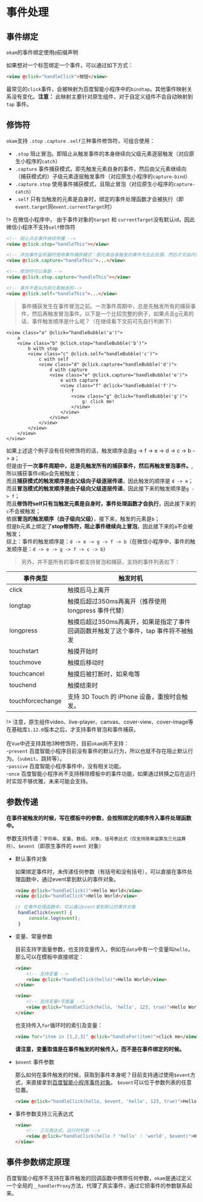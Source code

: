 #  事件处理

## 事件绑定

`okam`的事件绑定使用`@`前缀声明

如果想对一个标签绑定一个事件，可以通过如下方式：
```html
<view @click="handleClick">按钮</view>
```

最常见的`click`事件，会被映射为百度智能小程序中的`bindtap`。其他事件映射关系没有变化。**注意：** 此映射主要针对原生组件，对于自定义组件不会自动映射到 `tap` 事件。

## 修饰符

`okam`支持 `.stop` `.capture` `.self`三种事件修饰符，可组合使用：
- `.stop` 阻止冒泡。即阻止从触发事件的本身继续向父级元素逐层触发（对应原生小程序的`catch`）
- `.capture` 事件捕获模式。即先触发元素自身的事件，然后由父元素继续向（捕获模式的）子级元素逐层触发事件（对应原生小程序的`capture-bind`）
- `.capture.stop` 使用事件捕获模式，且阻止冒泡（对应原生小程序的`capture-catch`）
- `.self` 只有当触发的元素是自身时，绑定的事件处理函数才会被执行（即`event.target`同`event.currentTarget`时）

!> 在微信小程序中， 由于事件对象的`target` 和 `currentTarget`没有默认id，因此微信小程序不支持`self`修饰符

```html
<!-- 阻止点击事件继续传播 -->
<view @click.stop="handleThis"></view>

<!-- 添加事件监听器时使用事件捕获模式：即元素自身触发的事件先在此处理，然后才交由内部元素进行处理 -->
<view @click.capture="handleThis">...</view>

<!-- 修饰符可以串联 -->
<view @click.stop.capture="handleThis"></view>

<!-- 事件不是从内部元素触发的-->
<view @click.self="handleThis">...</view>
```

> 事件捕获发生在事件冒泡之前。一次事件周期中，总是先触发所有的捕获事件，然后再触发冒泡事件。以下是一个比较完整的例子，如果点击g元素的话，事件触发顺序是什么呢？（在继续看下文前可先自行判断下）

```
<view class="a" @click="handleBubble('a')">
    a
    <view class="b" @click.stop="handleBubble('b')">
        b with stop
        <view class="c" @click.self="handleBubble('c')">
            c with self
            <view class="d" @click.capture="handleBubble('d')">
                d with capture
                <view class="e" @click.capture="handleBubble('e')">
                    e with capture
                    <view class="f" @click="handleBubble('f')">
                        f
                        <view class="g" @click="handleBubble('g')">
                            g: click me!
                        </view>
                    </view>
                </view>
            </view>
        </view>
    </view>
</view>
```
如果上述这个例子没有任何修饰符的话，触发顺序会是g -> f -> e -> d -> c -> b -> a；<br>
但是由于**一次事件周期中，总是先触发所有的捕获事件，然后再触发冒泡事件。**, 所以捕获事件`d`和`e`会先被触发；<br>
而且**捕获模式的触发顺序是由父级向子级逐层传递**，因此触发的顺序是 `d -> e`；  <br>
而且**冒泡模式的触发顺序是由子级向父级逐层传递**，因此接下来的触发顺序是`g -> f`；<br>
而且**修饰符self只有当触发元素是自身时，事件处理函数才会执行**，因此接下来的`c`不会被触发；<br>
依据**冒泡的触发顺序（由子级向父级）**，接下来，触发的元素是`b`；<br>
但是b元素上绑定了**stop修饰符，阻止事件继续向上冒泡**，因此接下来的`a`不会被触发；<br>
综上：事件的触发顺序是：`d -> e -> g -> f -> b`（在微信小程序中，事件的触发顺序是：`d -> e -> g -> f -> c -> b`）

> 另外，并不是所有的事件都支持冒泡和捕获，支持的事件列表如下：

| 事件类型 | 触发时机 |
| --- | --- |
| click  | 触摸后马上离开 |
| longtap | 触摸后超过350ms再离开（推荐使用 longpress 事件代替） |
| longpress | 触摸后超过350ms再离开，如果是指定了事件回调函数并触发了这个事件，tap 事件将不被触发 |
| touchstart | 触摸开始时 |
| touchmove | 触摸后移动时 |
| touchcancel | 触摸后被打断时，如来电等 |
| touchend | 触摸结束时 |
| touchforcechange | 支持 3D Touch 的 iPhone 设备，重按时会触发。 |

!> 注意，原生组件video、live-player、canvas、cover-view、cover-image等在基础库`1.12.0`版本之后，才支持事件冒泡和事件捕获。<br><br>
在`Vue`中还支持其他3种修饰符，目前`okam`尚不支持：<br>
 -`prevent` 百度智能小程序目前没有事件的默认行为，所以也就不存在阻止默认行为。（`submit`、跳转等）。<br>
 -`passive` 百度智能小程序事件中，没有相关功能。<br>
 -`once` 百度智能小程序尚不支持移除模板中的事件功能，如果通过转换之后在运行时实现不够优雅，未来可能会支持。<br>

## 参数传递

**在事件被触发的时候，写在模板中的参数，会按照绑定的顺序传入事件处理函数中。**

参数支持传递：`字符串`、`变量`、`数组`、`对象`、`括号表达式（仅支持简单运算及三元运算符）`、`$event`（即原生事件的 `event` 对象）

* 默认事件对象

    如果绑定事件时，未传递任何参数（有括号和没有括号），可以直接在事件处理函数中，通过event拿到默认的事件对象。

    ```html
    <view @click="handleClick()">Hello World</view>
    <view @click="handleClick">Hello World</view>
    ```
    ```javascript
    // 在事件处理函数中，可以通过event拿到默认的事件对象
     handleClick(event) {
         console.log(event);
     }
    ```

* 变量、常量参数

    目前支持字面量参数，也支持变量传入，例如在`data`中有一个变量叫`hello`，那么可以在模板中直接绑定：

    ```html
    <view>
        <!-- 支持变量 -->
        <view @click="handleClick(hello)">Hello World</view>
    </view>

    <view>
        <!-- 支持变量+字面量 -->
        <view @click="handleClick(hello, 'hello', 123, true)">Hello World</view>
    </view>
    ```

    也支持传入`for`循环时的索引及变量：
    ```html
    <view for="item in [1,2,3]" @click="handleFor(item)">click me</view>
    ```

    **请注意，变量取值是在事件触发的时候传入，而不是在事件绑定的时候。**



* `$event` 事件参数

    那么如何在事件触发的时候，获取到事件本身呢？目前支持通过使用`$event`方式，来直接拿到[百度智能小程序事件对象](!https://smartprogram.baidu.com/docs/develop/framework/view_incident/#%E4%BA%8B%E4%BB%B6%E5%AF%B9%E8%B1%A1)。
    `$event`可以位于参数列表的任意位置。

    ```html
    <view @click="handleClick(hello, $event, 'hello', 123, true)">Hello World</view>
    ```

* 事件参数支持三元表达式

    ```html
    <view>
        <!-- 三元表达式，运行时判断 -->
        <view @click="handleClick(hello ? 'hello' : 'world', $event)">Hello World</view>
    </view>
    ```

## 事件参数绑定原理

百度智能小程序不支持在事件触发的回调函数中携带任何参数，`okam`是通过定义一个全局的`__handlerProxy`方法，代理了真实事件，通过它把事件的参数联系起来。

